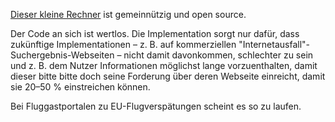[Dieser kleine Rechner](https://qubodup.github.io/tkg-58-rechner/) ist gemeinnützig und open source.

Der Code an sich ist wertlos. Die Implementation sorgt nur dafür, dass zukünftige Implementationen – z. B. auf kommerziellen "Internetausfall"-Suchergebnis-Webseiten – nicht damit davonkommen, schlechter zu sein und z. B. dem Nutzer Informationen möglichst lange vorzuenthalten, damit dieser bitte bitte doch seine Forderung über deren Webseite einreicht, damit sie 20–50 % einstreichen können.

Bei Flug­gast­portalen zu EU-Flugverspätungen scheint es so zu laufen.
